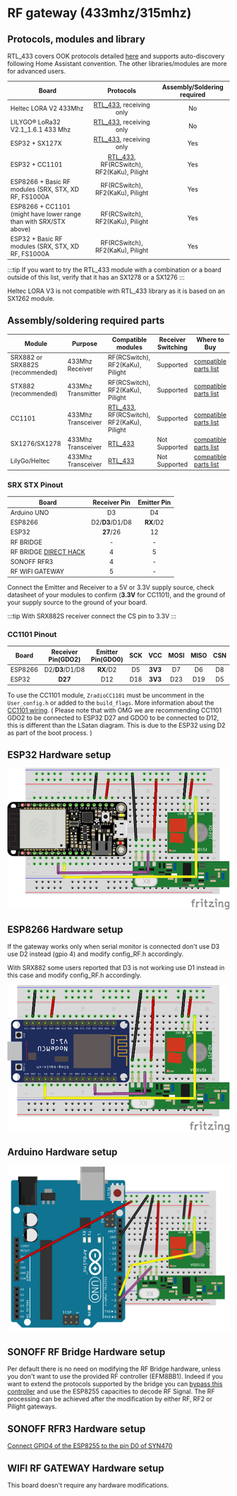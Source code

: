 # RF gateway (433mhz/315mhz)

## Protocols, modules and library

RTL_433 covers OOK protocols detailed [here](../use/rf#supported-decoders) and supports auto-discovery following Home Assistant convention. The other libraries/modules are more for advanced users.

|Board| Protocols|Assembly/Soldering required|
|-|:-:|:-:|
|Heltec LORA V2 433Mhz|[RTL_433](../use/rf#supported-decoders), receiving only|No|
|LILYGO® LoRa32 V2.1_1.6.1 433 Mhz|[RTL_433](../use/rf#supported-decoders), receiving only|No|
|ESP32 + SX127X|[RTL_433](../use/rf#supported-decoders), receiving only|Yes|
|ESP32 + CC1101|[RTL_433](../use/rf#supported-decoders), RF(RCSwitch), RF2(KaKu), Pilight|Yes|
|ESP8266 + Basic RF modules (SRX, STX, XD RF, FS1000A|RF(RCSwitch), RF2(KaKu), Pilight|Yes|
|ESP8266 + CC1101 (might have lower range than with SRX/STX above)|RF(RCSwitch), RF2(KaKu), Pilight|Yes|
|ESP32 + Basic RF modules (SRX, STX, XD RF, FS1000A|RF(RCSwitch), RF2(KaKu), Pilight|Yes|

:::tip
If you want to try the RTL_433 module with a combination or a board outside of this list, verify that it has an SX1278 or a SX1276
:::

Heltec LORA V3 is not compatible with RTL_433 library as it is based on an SX1262 module.

## Assembly/soldering required parts
|Module|Purpose|Compatible modules|Receiver Switching|Where to Buy|
|-|-|-|-|-|
|SRX882 or SRX882S (recommended)|433Mhz Receiver|RF(RCSwitch), RF2(KaKu), Pilight|Supported|[compatible parts list](https://compatible.openmqttgateway.com/index.php/parts)|
|STX882 (recommended)|433Mhz Transmitter|RF(RCSwitch), RF2(KaKu), Pilight|Supported|[compatible parts list](https://compatible.openmqttgateway.com/index.php/parts)|
|CC1101|433Mhz Transceiver|[RTL_433](../use/rf#supported-decoders), RF(RCSwitch), RF2(KaKu), Pilight|Supported|[compatible parts list](https://compatible.openmqttgateway.com/index.php/parts)|
|SX1276/SX1278|433Mhz Transceiver|[RTL_433](../use/rf#supported-decoders)|Not Supported|[compatible parts list](https://compatible.openmqttgateway.com/index.php/parts)|
|LilyGo/Heltec|433Mhz Transceiver|[RTL_433](../use/rf#supported-decoders)|Not Supported|[compatible parts list](https://compatible.openmqttgateway.com/index.php/parts)|

### SRX STX Pinout
|Board| Receiver Pin| Emitter Pin|
|-|:-:|:-:|
|Arduino UNO|D3|D4|
|ESP8266|D2/**D3**/D1/D8|**RX**/D2|
|ESP32|**27**/26|12|
|RF BRIDGE|-|-|
|RF BRIDGE [DIRECT HACK](https://github.com/xoseperez/espurna/wiki/Hardware-Itead-Sonoff-RF-Bridge---Direct-Hack)|4|5|
|SONOFF RFR3|4|-|
|RF WIFI GATEWAY|5|-|

Connect the Emitter and Receiver to a 5V or 3.3V supply source, check datasheet of your modules to confirm (**3.3V** for CC1101), and the ground of your supply source to the ground of your board.

:::tip
With SRX882S receiver connect the CS pin to 3.3V
:::

### CC1101 Pinout
|Board|Receiver Pin(GDO2)|Emitter Pin(GDO0)|SCK|VCC|MOSI|MISO|CSN|GND
|-|:-:|:-:|:-:|:-:|:-:|:-:|:-:|:-:|
|ESP8266|D2/**D3**/D1/D8|**RX**/D2|D5|**3V3**|D7|D6|D8|GND
|ESP32|**D27**|D12|D18|**3V3**|D23|D19|D5|GND

To use the CC1101 module, `ZradioCC1101` must be uncomment in the `User_config.h` or added to the `build_flags`.
More information about the [CC1101 wiring](https://github.com/LSatan/SmartRC-CC1101-Driver-Lib#wiring). ( Please note that with OMG we are recommending CC1101 GDO2 to be connected to ESP32 D27 and GDO0 to be connected to D12, this is different than the LSatan diagram. This is due to the ESP32 using D2 as part of the boot process. )

## ESP32 Hardware setup
![Addon_RF](../img/OpenMQTTgateway_ESP32_Addon_RF.png)

## ESP8266 Hardware setup
If the gateway works only when serial monitor is connected don't use D3 use D2 instead (gpio 4) and modify config_RF.h accordingly.

With SRX882 some users reported that D3 is not working use D1 instead in this case and modify config_RF.h accordingly.

![Addon_RF](../img/OpenMQTTgateway_ESP8266_Addon_RF.png)

## Arduino Hardware setup
![RF](../img/OpenMQTTgateway_Arduino_Addon_RF.png)

## SONOFF RF Bridge Hardware setup
Per default there is no need on modifying the RF Bridge hardware, unless you don't want to use the provided RF controller (EFM8BB1). Indeed if you want to extend the protocols supported by the bridge you can [bypass this controller](https://github.com/xoseperez/espurna/wiki/Hardware-Itead-Sonoff-RF-Bridge---Direct-Hack) and use the ESP8255 capacities to decode RF Signal.
The RF processing can be achieved after the modification by either RF, RF2 or Pilight gateways.

## SONOFF RFR3 Hardware setup
[Connect GPIO4 of the ESP8255 to the pin D0 of SYN470](https://1technophile.blogspot.com/2019/08/new-sonoff-rfr3-as-433tomqtt-gateway.html)

## WIFI RF GATEWAY Hardware setup
This board doesn't require any hardware modifications.
